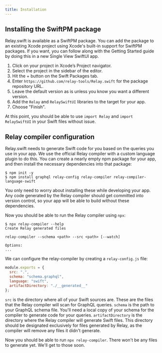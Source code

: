 ```yaml
---
title: Installation
---
```


## Installing the SwiftPM package

Relay.swift is available as a SwiftPM package. You can add the package to an existing Xcode project using Xcode's built-in support for SwiftPM packages. If you want, you can follow along with the Getting Started guide by doing this in a new Single View SwiftUI app.

1. Click on your project in Xcode’s Project navigator.
2. Select the project in the sidebar of the editor.
3. Hit the + button on the Swift Packages tab.
4. Enter `https://github.com/relay-tools/Relay.swift` for the package repository URL.
5. Leave the default version as is unless you know you want a different version.
6. Add the `Relay` and `RelaySwiftUI` libraries to the target for your app.
7. Choose "Finish".

At this point, you should be able to use `import Relay` and `import RelaySwiftUI` in your Swift files without issue.

## Relay compiler configuration

Relay.swift needs to generate Swift code for you based on the queries you use in your app. We use the official Relay compiler with a custom language plugin to do this. You can create a nearly empty npm package for your app, and then install the necessary dependencies into that package:

```
$ npm init -y
$ npm install graphql relay-config relay-compiler relay-compiler-language-swift
```

You only need to worry about installing these while developing your app. Any code generated by the Relay compiler should get committed into version control, so your app will be able to build without these dependencies.

Now you should be able to run the Relay compiler using `npx`:

```
$ npx relay-compiler --help
Create Relay generated files

relay-compiler --schema <path> --src <path> [--watch]

Options:
...
```

We can configure the relay-compiler by creating a `relay-config.js` file:

```js
module.exports = {
  src: ".",
  schema: "schema.graphql",
  language: "swift",
  artifactDirectory: "./__generated__"
};
```

`src` is the directory where all of your Swift sources are. These are the files that the Relay compiler will scan for GraphQL queries.
`schema` is the path to your GraphQL schema file. You'll need a local copy of your schema for the compiler to generate code for your queries.
`artifactDirectory` is the directory where the Relay compiler will generate Swift files. This directory should be designated exclusively for files generated by Relay, as the compiler will remove any files it didn't generate.

Now you should be able to run `npx relay-compiler`. There won't be any files to generate yet. We'll get to those soon.